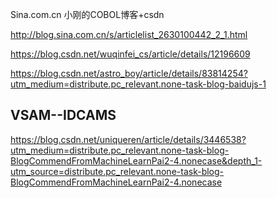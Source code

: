 Sina.com.cn 小刚的COBOL博客+csdn

<http://blog.sina.com.cn/s/articlelist_2630100442_2_1.html>

<https://blog.csdn.net/wuqinfei_cs/article/details/12196609>

<https://blog.csdn.net/astro_boy/article/details/83814254?utm_medium=distribute.pc_relevant.none-task-blog-baidujs-1>


## VSAM--IDCAMS
<https://blog.csdn.net/uniqueren/article/details/3446538?utm_medium=distribute.pc_relevant.none-task-blog-BlogCommendFromMachineLearnPai2-4.nonecase&depth_1-utm_source=distribute.pc_relevant.none-task-blog-BlogCommendFromMachineLearnPai2-4.nonecase>
